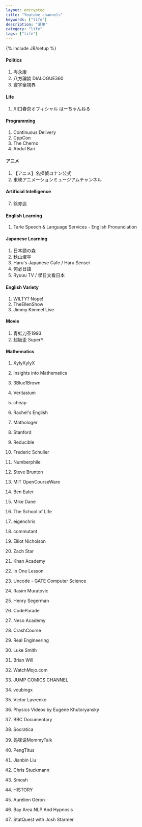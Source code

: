 ```yaml
---
layout: encrypted
title: "Youtube channels"
keywords: ["life"]
description: "清单"
category: "life"
tags: ["life"]
---
```

{% include JB/setup %}


#### Politics
1. 岑永康
2. 八方論談 DIALOGUE360
3. 寰宇全視界

#### Life
1. 川口春奈オフィシャル はーちゃんねる

#### Programming
1. Continuous Delivery
2. CppCon
3. The Cherno
4. Abdul Bari

#### アニメ
1. 【アニメ】名探偵コナン公式
2. 東映アニメーションミュージアムチャンネル

#### Artificial Intelligence
7. 徐亦达 


#### English Learning
1. Tarle Speech & Language Services - English Pronunciation

#### Japanese Learning
1. 日本語の森
2. 秋山燿平
3. Haru's Japanese Cafe / Haru Sensei
4. 何必日語
5. Ryuuu TV / 學日文看日本

#### English Variety
1. WILTY? Nope!
2. TheEllenShow 
3. Jimmy Kimmel Live 

#### Movie
1. 青蛙刀圣1993
2. 超級歪 SuperY

#### Mathematics
1. XylyXylyX
2. Insights into Mathematics
3. 3Blue1Brown

11. Veritasium
16. cheap
19. Rachel's English
20. Mathologer
22. Stanford
24. Reducible
25. Frederic Schuller
26. Numberphile
27. Steve Brunton
29. MIT OpenCourseWare
30. Ben Eater
32. Mike Dane
33. The School of Life
34. eigenchris
35. commutant
36. Elliot Nicholson
37. Zach Star
38. Khan Academy
39. In One Lesson
40. Uncode - GATE Computer Science
41. Rasim Muratovic
42. Henry Segerman
43. CodeParade
45. Neso Academy
46. CrashCourse
47. Real Engineering 
48. Luke Smith
49. Brian Will
50. WatchMojo.com 
51. JUMP COMICS CHANNEL
53. vcubingx
54. Victor Lavrenko
57. Physics Videos by Eugene Khutoryansky
58. BBC Documentary 
59. Socratica
60. 妈咪说MommyTalk
61. PengTitus
62. Jianbin Liu
63. Chris Stuckmann
64. Smosh 
65. HISTORY 
66. Aurélien Géron
67. Bay Area NLP And Hypnosis
68. StatQuest with Josh Starmer 





